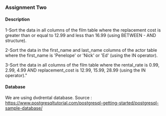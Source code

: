 ### Assignment Two
#### Description
1-Sort the data in all columns of the film table where the replacement cost is greater than or equal to 12.99 and less than 16.99 (using BETWEEN - AND structure).

2-Sort the data in the first_name and last_name columns of the actor table where the first_name is 'Penelope' or 'Nick' or 'Ed' (using the IN operator).

3-Sort the data in all columns of the film table where the rental_rate is 0.99, 2.99, 4.99 AND replacement_cost is 12.99, 15.99, 28.99 (using the IN operator)."

#### Database
We are using dvdrental database.
Source : https://www.postgresqltutorial.com/postgresql-getting-started/postgresql-sample-database/